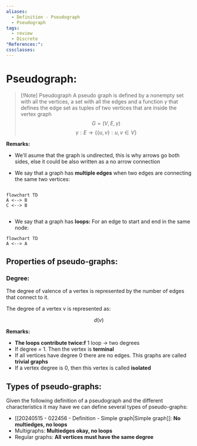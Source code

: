 ```yaml
---
aliases:
  - Definition - Pseudograph
  - Pseudograph
tags:
  - review
  - Discrete
"References:": 
cssclasses:
---
```


# Pseudograph:

> [!Note] Pseudograph
> A pseudo graph is defined by a nonempty set with all the vertices, a set with all the edges and a function $\gamma$ that defines the edge set as tuples of two vertices that are inside the vertex graph
$$
G = (V, E, \gamma)
$$
$$
\gamma: E\rightarrow \{\{u,v\}: u,v \in V\}
$$

**Remarks:**
+ We'll asume that the graph is undirected, this is why arrows go both sides, else it could be also written as a no arrow connection

+ We say that a graph has **multiple edges** when two edges are connecting the same two vertices: 
```mermaid

flowchart TD
A <--> B
C <--> B


```
+ We say that a graph has **loops:** For an edge to start and end in the same node: 

```mermaid
flowchart TD
A <--> A
```

## Properties of pseudo-graphs: 
### Degree:
The degree of valence of a vertex is represented by the number of edges that connect to it. 

The degree of a vertex v is represented as: 

$$
	d(v)
$$

**Remarks:**
+ **The loops contribute twice:f** 1 loop → two degrees 
+ If degree = 1. Then the vertex is **terminal**
+ If all vertices have degree 0 there are no edges. This graphs are called **trivial graphs**
+ If a vertex degree is 0, then this vertex is called **isolated**

## Types of pseudo-graphs: 
Given the following definition of a pseudograph and the different characteristics it may have we can define several types of pseudo-graphs:

+ [[20240515 - 022456 - Definition - Simple graph|Simple graph]]: **No multiedges, no loops**
+ Multigraphs: **Multiedges okay, no loops**
+ Regular graphs: **All vertices must have the same degree**
